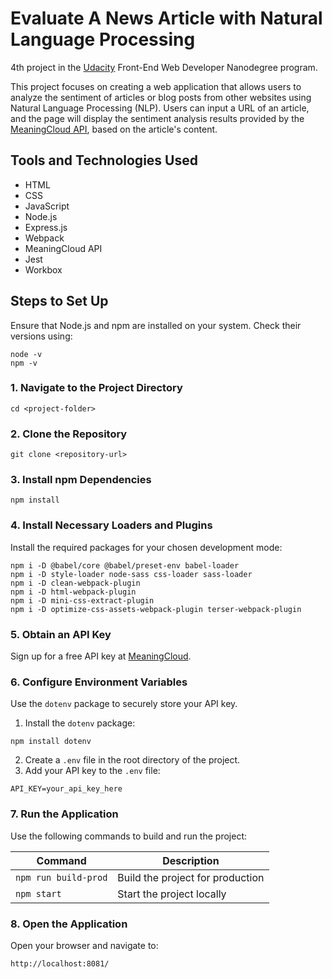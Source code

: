 # Evaluate A News Article with Natural Language Processing

4th project in the [Udacity](https://www.udacity.com/course/front-end-web-developer-nanodegree--nd0011) Front-End Web Developer Nanodegree program.

This project focuses on creating a web application that allows users to analyze the sentiment of articles or blog posts from other websites using Natural Language Processing (NLP). Users can input a URL of an article, and the page will display the sentiment analysis results provided by the [MeaningCloud API](https://www.meaningcloud.com/products/sentiment-analysis), based on the article's content.

## Tools and Technologies Used
* HTML
* CSS
* JavaScript
* Node.js
* Express.js
* Webpack
* MeaningCloud API
* Jest
* Workbox

## Steps to Set Up

Ensure that Node.js and npm are installed on your system. Check their versions using:
```
node -v
npm -v
```

### 1. Navigate to the Project Directory
```
cd <project-folder>
```

### 2. Clone the Repository
```
git clone <repository-url>
```

### 3. Install npm Dependencies
```
npm install
```

### 4. Install Necessary Loaders and Plugins
Install the required packages for your chosen development mode:
```
npm i -D @babel/core @babel/preset-env babel-loader
npm i -D style-loader node-sass css-loader sass-loader
npm i -D clean-webpack-plugin
npm i -D html-webpack-plugin
npm i -D mini-css-extract-plugin
npm i -D optimize-css-assets-webpack-plugin terser-webpack-plugin
```

### 5. Obtain an API Key
Sign up for a free API key at [MeaningCloud](https://www.meaningcloud.com/developer/create-account).

### 6. Configure Environment Variables
Use the `dotenv` package to securely store your API key.

1. Install the `dotenv` package:
```
npm install dotenv
```
2. Create a `.env` file in the root directory of the project.
3. Add your API key to the `.env` file:
```
API_KEY=your_api_key_here
```

### 7. Run the Application
Use the following commands to build and run the project:

| Command             | Description              |
|---------------------|--------------------------|
| `npm run build-prod` | Build the project for production |
| `npm start`          | Start the project locally |

### 8. Open the Application
Open your browser and navigate to:
```
http://localhost:8081/
```

